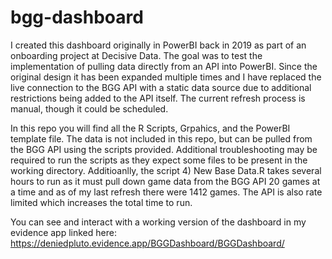 # bgg-dashboard

I created this dashboard originally in PowerBI back in 2019 as part of an onboarding project at Decisive Data. The goal was to test the implementation of pulling data directly from an API into PowerBI. Since the original design it has been expanded multiple times and I have replaced the live connection to the BGG API with a static data source due to additional restrictions being added to the API itself. The current refresh process is manual, though it could be scheduled.

In this repo you will find all the R Scripts, Grpahics, and the PowerBI template file. The data is not included in this repo, but can be pulled from the BGG API using the scripts provided. Additional troubleshooting may be required to run the scripts as they expect some files to be present in the working directory. Additioanlly, the script 4) New Base Data.R takes several hours to run as it must pull down game data from the BGG API 20 games at a time and as of my last refresh there were 1412 games. The API is also rate limited which increases the total time to run.

You can see and interact with a working version of the dashboard in my evidence app linked here: https://deniedpluto.evidence.app/BGGDashboard/BGGDashboard/